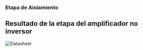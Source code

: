 ### Etapa de Aislamiento

## Resultado de la etapa del amplificador no inversor

![Datasheet](img6.png)
